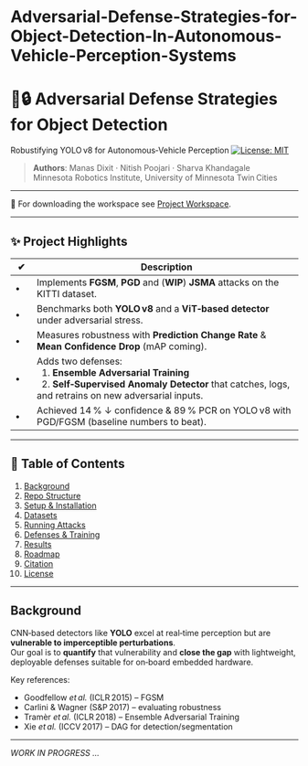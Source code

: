 # Adversarial-Defense-Strategies-for-Object-Detection-In-Autonomous-Vehicle-Perception-Systems

# 🚗🔒 Adversarial Defense Strategies for Object Detection  
Robustifying YOLO v8 for Autonomous‑Vehicle Perception
[![License: MIT](https://img.shields.io/badge/license-MIT-green.svg)](/LICENSE)

> **Authors**: Manas Dixit · Nitish Poojari · Sharva Khandagale  
> Minnesota Robotics Institute, University of Minnesota Twin Cities

---

📁 For downloading the workspace see [Project Workspace](./ProjectWorkspace.md).

---

## ✨ Project Highlights
| ✔ | Description |
|---|-------------|
| • | Implements **FGSM**, **PGD** and (**WIP**) **JSMA** attacks on the KITTI dataset. |
| • | Benchmarks both **YOLO v8** and a **ViT‑based detector** under adversarial stress. |
| • | Measures robustness with **Prediction Change Rate** & **Mean Confidence Drop** (mAP coming). |
| • | Adds two defenses:<br>  1. **Ensemble Adversarial Training**<br>  2. **Self‑Supervised Anomaly Detector** that catches, logs, and retrains on new adversarial inputs. |
| • | Achieved 14 % ↓ confidence & 89 % PCR on YOLO v8 with PGD/FGSM (baseline numbers to beat). |

---

## 📑 Table of Contents
1. [Background](#background)
2. [Repo Structure](#repo-structure)
3. [Setup & Installation](#setup--installation)
4. [Datasets](#datasets)
5. [Running Attacks](#running-attacks)
6. [Defenses & Training](#defenses--training)
7. [Results](#results)
8. [Roadmap](#roadmap)
9. [Citation](#citation)
10. [License](#license)

---

## Background
CNN‑based detectors like **YOLO** excel at real‑time perception but are **vulnerable to imperceptible perturbations**.  
Our goal is to **quantify** that vulnerability and **close the gap** with lightweight, deployable defenses suitable for on‑board embedded hardware.

Key references:  
* Goodfellow *et al.* (ICLR 2015) – FGSM  
* Carlini & Wagner (S&P 2017) – evaluating robustness  
* Tramèr *et al.* (ICLR 2018) – Ensemble Adversarial Training  
* Xie *et al.* (ICCV 2017) – DAG for detection/segmentation

---

*WORK IN PROGRESS ...*
